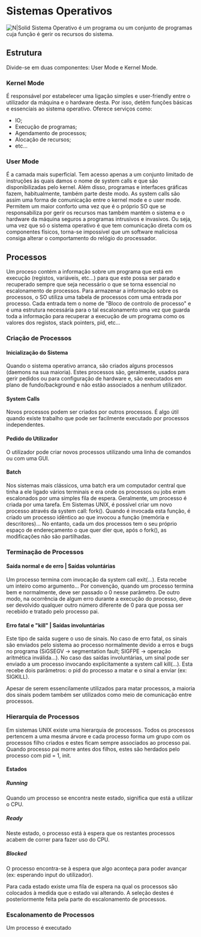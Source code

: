 # Sistemas Operativos
![N|Solid](https://slick.pl/wp-content/uploads/2012/06/linux.png)
Sistema Operativo é um programa ou um conjunto de programas cuja função é gerir os recursos do sistema.

## Estrutura
Divide-se em duas componentes: User Mode e Kernel Mode.

### Kernel Mode
É responsável por estabelecer uma ligação simples e user-friendly entre o utilizador da máquina e o hardware desta. Por isso, detêm funções básicas e essenciais ao sistema operativo. Oferece serviços como:
  - IO;
  - Execução de programas;
  - Agendamento de processos;
  - Alocação de recursos;
  - etc...

### User Mode
É a camada mais superficial. Tem acesso apenas a um conjunto limitado de instruções às quais damos o nome de system calls e que são disponibilizadas pelo kernel. Além disso, programas e interfaces gráficas fazem, habitualmente, também parte deste modo.
As system calls são assim uma forma de comunicação entre o kernel mode e o user mode. Permitem um maior conforto uma vez que é o próprio SO que se responsabiliza por gerir os recursos mas também mantém o sistema e o hardware da máquina seguros a programas intrusivos e invasivos. Ou seja, uma vez que só o sistema operativo é que tem comunicação direta com os componentes físicos, torna-se impossível que um software maliciosa consiga alterar o comportamento do relógio do processador.

## Processos
Um proceso contém a informação sobre um programa que está em execução (registos, variáveis, etc...) para que este possa ser parado e recuperado sempre que seja necessário o que se torna essencial no escalonamento de processos.
Para armazenar a informação sobre os processos, o SO utiliza uma tabela de processos com uma entrada por processo. Cada entrada tem o nome de "Bloco de controlo de processo" e é uma estrutura necessária para o tal escalonamento uma vez que guarda toda a informação para recuperar a execução de um programa como os valores dos registos, stack pointers, pid, etc...

### Criação de Processos
#### Inicialização do Sistema
Quando o sistema operativo arranca, são criados alguns processos (daemons na sua maioria). Estes processos são, geralmente, usados para gerir pedidos ou para configuração de hardware e, são executados em plano de fundo/background e não estão associados a nenhum utilizador.

#### System Calls
Novos processos podem ser criados por outros processos. É algo útil quando existe trabalho que pode ser facilmente executado por processos independentes.

#### Pedido do Utilizador
O utilizador pode criar novos processos utilizando uma linha de comandos ou com uma GUI.

#### Batch
Nos sistemas mais clássicos, uma batch era um computador central que tinha a ele ligado vários terminais e era onde os processos ou jobs eram escalonados por uma simples fila de espera. Geralmente, um processo é criada por uma tarefa.
Em Sistemas UNIX, é possível criar um novo processo através da system call: fork().
Quando é invocada esta função, é criado um processo idêntico ao que invocou a função (memória e descritores)... No entanto, cada um dos processos tem o seu próprio espaço de endereçamento o que quer dier que, após o fork(), as modificações não são partilhadas.

### Terminação de Processos

#### Saída normal e de erro | Saídas voluntárias
Um processo termina com invocação da system call exit(...). Esta recebe um inteiro como argumento... Por convenção, quando um processo termina bem e normalmente, deve ser passado o 0 nesse parâmetro. De outro modo, na ocorrência de algum erro durante a execução do processo, deve ser devolvido qualquer outro número diferente de 0 para que possa ser recebido e tratado pelo processo pai.

#### Erro fatal e "kill" | Saídas involuntárias
Este tipo de saída sugere o uso de sinais. No caso de erro fatal, os sinais são enviados pelo sistema ao processo normalmente devido a erros e bugs no programa (SiGSEGV -> segmentation fault; SIGFPE -> operação aritmética inválida...). No caso das saídas involuntárias, um sinal pode ser enviado a um processo invocando explicitamente a system call kill(...). Esta recebe dois parâmetros: o pid do processo a matar e o sinal a enviar (ex: SIGKILL).

Apesar de serem essencilamente utilizados para matar processos, a maioria dos sinais podem também ser utilizados como meio de comunicação entre processos.

### Hierarquia de Processos
Em sistemas UNIX existe uma hierarquia de processos. Todos os processos pertencem a uma mesma árvore e cada processo forma um grupo com os processos filho criados e estes ficam sempre associados ao processo pai.
Quando processo pai morre antes dos filhos, estes são herdados pelo processo com pid = 1, init.

#### Estados
##### Running
Quando um processo se encontra neste estado, significa que está a utilizar o CPU.

##### Ready
Neste estado, o processo está à espera que os restantes processos acabem de correr para fazer uso do CPU.

##### Blocked
O processo encontra-se à espera que algo aconteça para poder avançar (ex: esperando input do utilizador).

Para cada estado existe uma fila de espera na qual os processos são colocados à medida que o estado vai alterando. A seleção destes é posteriormente feita pela parte do escalonamento de processos.

### Escalonamento de Processos
Um processo é executado
